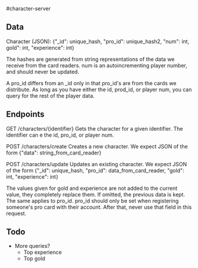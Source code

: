 #character-server

## Data
Character (JSON):
{"_id": unique_hash, "pro_id": unique_hash2, "num": int, gold": int, "experience": int}

The hashes are generated from string representations of the data we receive from the card readers. num is an autoincrementing player number, and should never be updated. 

A pro_id differs from an _id only in that pro_id's are from the cards we distribute. As long as you have either the id, prod_id, or player num, you can query for the rest of the player data.

## Endpoints
GET /characters/{identifier}
Gets the character for a given identifier. The identifier can e the id, pro_id, or player num.

POST /characters/create
Creates a new character. We expect JSON of the form {"data": string_from_card_reader}

POST /characters/update
Updates an existing character. We expect JSON of the form {"_id": unique_hash, "pro_id": data_from_card_reader, "gold": int, "experience": int}

The values given for gold and experience are not added to the current value, they completely replace them. If omitted, the previous data is kept.
The same applies to pro_id. pro_id should only be set when registering someone's pro card with their account. After that, never use that field in this request.

## Todo
  * More queries?
    * Top experience
    * Top gold
  
